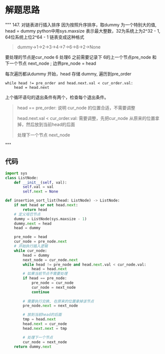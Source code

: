 # 解题思路
"""
147. 对链表进行插入排序
因为按照升序排序，取dummy 为一个特别大的值, head = dummy 
python中用sys.maxsize 表示最大整数，32为系统上为2^32 - 1, 64位系统上位2^64 - 1
链表变成这种格式
> dummy->1->2->3->4->7->6->8->2->None

要处理的节点是cur_node   6
处理6 之前需要记录下 6的上一个节点pre_node 和 下一个节点 next_node ; 边界pre_node = head

每次遍历都从dummy 开始，head 存储 dummy, 遍历到pre_order

```
while head != pre_order and head.next.val < cur_order.val: 
    head = head.next
```

上个循环语句的退出条件有两个，检查每个退出条件。

> head == pre_order:  说明 cur_node 的位置合适，不需要调整
>
> head.next.val < cur_order.val:  需要调整，先把cur_node 从原来的位置拿掉，然后放到当前head的后面 
>
> 处理下一个节点 next_node 
>
"""

## 代码
```python
import sys
class ListNode:
    def __init__(self, val):
        self.val = val
        self.next = None 

def insertion_sort_list(head: ListNode) -> ListNode:
    if not head or not head.next:
        return head
    # 定义哑巴节点
    dummy = ListNode(sys.maxsize - 1)
    dummy.next = head
    head = dummy

    pre_node = head
    cur_node = pre_node.next
    # 开始执行插入逻辑
    while cur_node:
        head = dummy
        next_node = cur_node.next
        while head != pre_node and head.next.val < cur_node.val:
            head = head.next
        # 如果当前节点不需要处理
        if head == pre_node:
            pre_node = cur_node
            cur_node = next_node
            continue
        
        # 需要执行交换, 在原来的位置拿掉该节点
        pre_node.next = next_node

        # 放到当前head的后面
        tmp = head.next
        head.next = cur_node
        head.next.next = tmp

        # 处理下一个节点
        cur_node = next_node
    return dummy.next
```